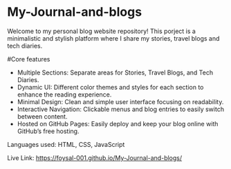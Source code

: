 # My-Journal-and-blogs

Welcome to my personal blog website repository! This porject is a minimalistic and stylish platform where I share my stories, travel blogs and tech diaries.

#Core features
- Multiple Sections: Separate areas for Stories, Travel Blogs, and Tech Diaries.
- Dynamic UI: Different color themes and styles for each section to enhance the reading experience.
- Minimal Design: Clean and simple user interface focusing on readability.
- Interactive Navigation: Clickable menus and blog entries to easily switch between content.
- Hosted on GitHub Pages: Easily deploy and keep your blog online with GitHub’s free hosting.


Languages used: HTML, CSS, JavaScript

Live Link: https://foysal-001.github.io/My-Journal-and-blogs/
